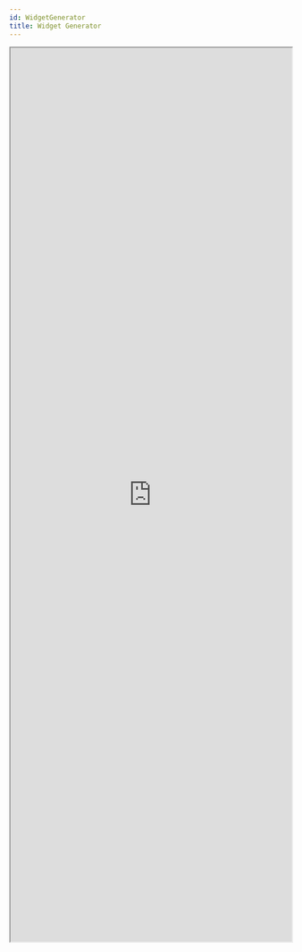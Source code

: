 ```yaml
---
id: WidgetGenerator
title: Widget Generator
---
```


<iframe
  name="Generator"
  src="https://widget.knstats.com/widget/config/"
  width="100%"
  height="1600px">
</iframe>
